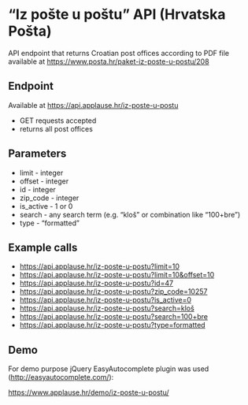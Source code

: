 # “Iz pošte u poštu” API (Hrvatska Pošta)

API endpoint that returns Croatian post offices according to PDF file available at https://www.posta.hr/paket-iz-poste-u-postu/208

## Endpoint

Available at https://api.applause.hr/iz-poste-u-postu

* GET requests accepted
* returns all post offices

## Parameters

* limit - integer
* offset - integer
* id - integer
* zip_code - integer
* is_active - 1 or 0
* search - any search term (e.g. “kloš” or combination like “100+bre”)
* type - “formatted”

## Example calls

* https://api.applause.hr/iz-poste-u-postu?limit=10
* https://api.applause.hr/iz-poste-u-postu?limit=10&offset=10
* https://api.applause.hr/iz-poste-u-postu?id=47
* https://api.applause.hr/iz-poste-u-postu?zip_code=10257
* https://api.applause.hr/iz-poste-u-postu?is_active=0
* https://api.applause.hr/iz-poste-u-postu?search=kloš
* https://api.applause.hr/iz-poste-u-postu?search=100+bre
* https://api.applause.hr/iz-poste-u-postu?type=formatted

## Demo

For demo purpose jQuery EasyAutocomplete plugin was used (http://easyautocomplete.com/):

https://www.applause.hr/demo/iz-poste-u-postu/
